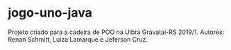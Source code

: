 # jogo-uno-java
Projeto criado para a cadeira de POO na Ulbra Gravataí-RS 2019/1. Autores: Renan Schmitt, Luiza Lamarque e Jeferson Cruz.
